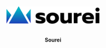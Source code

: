 <h1>
  <p align="center">
    <a href="https://sourei.com.br/">
      <img alt="Sourei" src="https://raw.githubusercontent.com/deco-cx/apps/main/sourei/logo.svg" width="250" />
    </a>
  </p>
</h1>

<p align="center">
  <strong>
    Sourei
  </strong>
</p>

